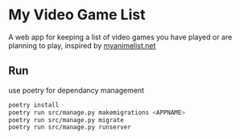 # My Video Game List

A web app for keeping a list of video games you have played or are planning to play, inspired by [myanimelist.net](https://https://myanimelist.net/)

## Run

use poetry for dependancy management

```sh
poetry install
poetry run src/manage.py makemigrations <APPNAME>
poetry run src/manage.py migrate
poetry run src/manage.py runserver
```
